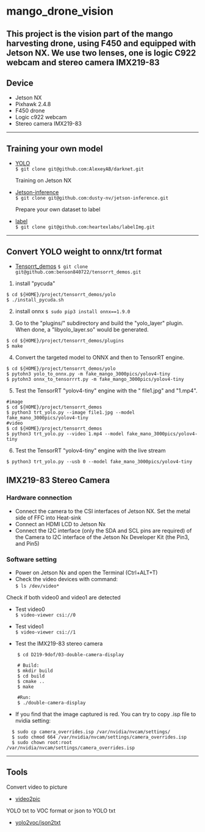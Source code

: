 # mango_drone_vision
This project is the vision part of the mango harvesting drone, using F450 and equipped with Jetson NX. We use two lenses, one is logic C922 webcam and stereo camera IMX219-83
---
## Device
* Jetson NX
* Pixhawk 2.4.8
* F450 drone
* Logic c922 webcam
* Stereo camera IMX219-83
---
## Training your own model
* [YOLO](https://github.com/AlexeyAB/darknet)  
  `$ git clone git@github.com:AlexeyAB/darknet.git`

  Training on Jetson NX  
* [Jetson-inference](https://github.com/dusty-nv/jetson-inference)  
  `$ git clone git@github.com:dusty-nv/jetson-inference.git`    
  
  Prepare your own dataset to label  

* [label](https://github.com/heartexlabs/labelImg)  
  `$ git clone git@github.com:heartexlabs/labelImg.git`
---
## Convert YOLO weight to onnx/trt format
* [Tensorrt_demos](https://github.com/benson840722/tensorrt_demos) 
  `$ git clone git@github.com:benson840722/tensorrt_demos.git`
1. install "pycuda"
```
$ cd ${HOME}/project/tensorrt_demos/yolo
$ ./install_pycuda.sh
```
2. install onnx
`$ sudo pip3 install onnx==1.9.0`

3. Go to the "plugins/" subdirectory and build the "yolo_layer" plugin. When done, a "libyolo_layer.so" would be generated.
``` 
$ cd ${HOME}/project/tensorrt_demos/plugins
$ make
```
4. Convert the targeted model to ONNX and then to TensorRT engine.
```
$ cd ${HOME}/project/tensorrt_demos/yolo
$ pytohn3 yolo_to_onnx.py -m fake_mango_3000pics/yolov4-tiny
$ pytohn3 onnx_to_tensorrrt.py -m fake_mango_3000pics/yolov4-tiny
```
5. Test the TensorRT "yolov4-tiny" engine with the " file1.jpg" and "1.mp4".
```
#image
$ cd ${HOME}/project/tensorrt_demos
$ python3 trt_yolo.py --image file1.jpg --model fake_mano_3000pics/yolov4-tiny
#video
$ cd ${HOME}/project/tensorrt_demos
$ python3 trt_yolo.py --video 1.mp4 --model fake_mano_3000pics/yolov4-tiny
```
6. Test the TensorRT "yolov4-tiny" engine with the live stream

`$ python3 trt_yolo.py --usb 0 --model fake_mano_3000pics/yolov4-tiny`

## IMX219-83 Stereo Camera

### Hardware connection
* Connect the camera to the CSI interfaces of Jetson NX. Set the metal side of FFC into Heat-sink
* Connect an HDMI LCD to Jetson Nx
* Connect the I2C interface (only the SDA and SCL pins are required) of the Camera to I2C interface of the Jetson Nx Developer Kit (the Pin3, and Pin5)
### Software setting
* Power on Jetson Nx and open the Terminal (Ctrl+ALT+T)
* Check the video devices with command:  
  `$ ls /dev/video*`  

Check if both video0 and video1 are detected
  * Test video0  
  `$ video-viewer csi://0`
  * Test video1  
  `$ video-viewer csi://1`

* Test the IMX219-83 stereo camera
```
    $ cd D219-9dof/03-double-camera-display
    
    # Build:
    $ mkdir build
    $ cd build
    $ cmake ..
    $ make

    #Run:
    $ ./double-camera-display
```
* If you find that the image captured is red. You can try to copy .isp file to nvidia setting:
```
  $ sudo cp camera_overrides.isp /var/nvidia/nvcam/settings/
  $ sudo chmod 664 /var/nvidia/nvcam/settings/camera_overrides.isp
  $ sudo chown root:root /var/nvidia/nvcam/settings/camera_overrides.isp
```
---
## Tools
Convert video to picture  
* [video2pic](https://github.com/benson840722/video2pic)

YOLO txt to VOC format or json to YOLO txt  
* [yolo2voc/json2txt](https://github.com/benson840722/yolotxt2voc-json2txt)  



  
